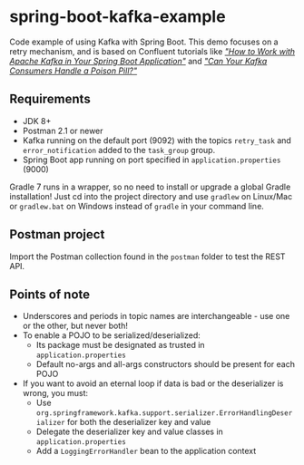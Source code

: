 # spring-boot-kafka-example
Code example of using Kafka with Spring Boot. This demo focuses on a retry mechanism, and is based on Confluent
tutorials like
*["How to Work with Apache Kafka in Your Spring Boot Application"](https://www.confluent.io/blog/apache-kafka-spring-boot-application/)*
and
*["Can Your Kafka Consumers Handle a Poison Pill?"](https://www.confluent.io/blog/spring-kafka-can-your-kafka-consumers-handle-a-poison-pill/)*

## Requirements
- JDK 8+
- Postman 2.1 or newer  
- Kafka running on the default port (9092) with the topics `retry_task` and `error_notification` added to the `task_group` group.
- Spring Boot app running on port specified in `application.properties` (9000)

Gradle 7 runs in a wrapper, so no need to install or upgrade a global Gradle installation! Just cd into the project
directory and use `gradlew` on Linux/Mac or `gradlew.bat` on Windows instead of `gradle` in your command line.

## Postman project
Import the Postman collection found in the `postman` folder to test the REST API.

## Points of note
- Underscores and periods in topic names are interchangeable - use one or the other, but never both!
- To enable a POJO to be serialized/deserialized:
  - Its package must be designated as trusted in `application.properties`
  - Default no-args and all-args constructors should be present for each POJO  
- If you want to avoid an eternal loop if data is bad or the deserializer is wrong, you must:
  - Use `org.springframework.kafka.support.serializer.ErrorHandlingDeserializer` for both the deserializer key and value
  - Delegate the deserializer key and value classes in `application.properties`
  - Add a `LoggingErrorHandler` bean to the application context

